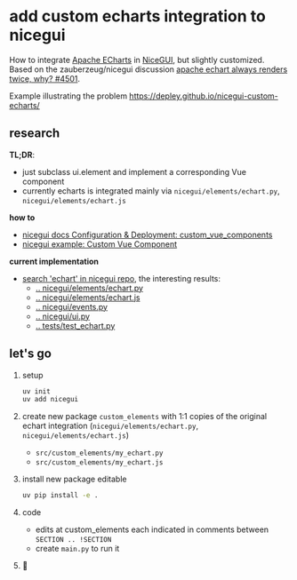 # add custom echarts integration to nicegui

How to integrate [Apache ECharts](https://echarts.apache.org/examples/en/index.html) in [NiceGUI](https://nicegui.io), but slightly customized.<br>
Based on the zauberzeug/nicegui discussion [apache echart always renders twice, why? #4501](https://github.com/zauberzeug/nicegui/discussions/4501).

Example illustrating the problem https://depley.github.io/nicegui-custom-echarts/

## research

**TL;DR**: 
 - just subclass ui.element and implement a corresponding Vue component
 - currently echarts is integrated mainly via `nicegui/elements/echart.py`, `nicegui/elements/echart.js`

**how to**
- [nicegui docs Configuration & Deployment: custom_vue_components](https://nicegui.io/documentation/section_configuration_deployment#custom_vue_components)
- [nicegui example: Custom Vue Component](https://github.com/zauberzeug/nicegui/tree/main/examples/custom_vue_component)

**current implementation**
- [search 'echart' in nicegui repo](https://github.com/search?q=repo%3Azauberzeug%2Fnicegui%20echart&type=code), the interesting results:
    - [.. nicegui/elements/echart.py](https://github.com/zauberzeug/nicegui/blob/8d48ec7236fcd8ed55a0c499caf0785581515a0c/nicegui/elements/echart.py#L20)
    - [.. nicegui/elements/echart.js](https://github.com/zauberzeug/nicegui/blob/8d48ec7236fcd8ed55a0c499caf0785581515a0c/nicegui/elements/echart.js#L2)
    - [.. nicegui/events.py](https://github.com/zauberzeug/nicegui/blob/8d48ec7236fcd8ed55a0c499caf0785581515a0c/nicegui/events.py#L66)
    - [.. nicegui/ui.py](https://github.com/zauberzeug/nicegui/blob/8d48ec7236fcd8ed55a0c499caf0785581515a0c/nicegui/ui.py#L37)
    - [.. tests/test_echart.py](https://github.com/zauberzeug/nicegui/blob/8d48ec7236fcd8ed55a0c499caf0785581515a0c/tests/test_echart.py#L89)

## let's go

1. setup

    ```sh
    uv init
    uv add nicegui
    ```

2. create new package `custom_elements` with 1:1 copies of the original echart integration (`nicegui/elements/echart.py`, `nicegui/elements/echart.js`)
    - `src/custom_elements/my_echart.py` 
    - `src/custom_elements/my_echart.js`

3. install new package editable

    ```sh
    uv pip install -e .
    ```

4. code
    - edits at custom_elements each indicated in comments between `SECTION .. !SECTION`
    - create `main.py` to run it

5. 🚀


